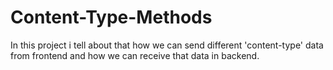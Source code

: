 # Content-Type-Methods
In this project i tell about that how we can send different 'content-type' data from frontend and how we can receive that data in backend. 
